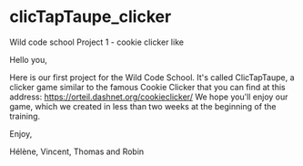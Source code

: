 # clicTapTaupe_clicker
Wild code school Project 1 - cookie clicker like

Hello you,

Here is our first project for the Wild Code School.
 It's called ClicTapTaupe, a clicker game similar to the famous Cookie Clicker that you can find at this address: https://orteil.dashnet.org/cookieclicker/ 
We hope you'll enjoy our game, which we created in less than two weeks at the beginning of the training.

Enjoy,

Hélène, Vincent, Thomas and Robin
